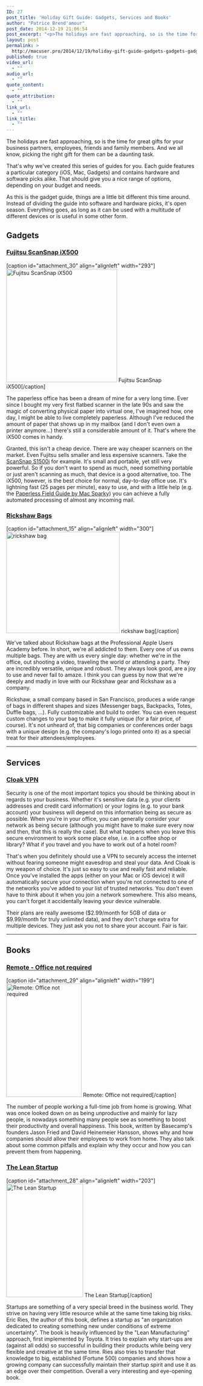 ```yaml
---
ID: 27
post_title: 'Holiday Gift Guide: Gadgets, Services and Books'
author: "Patrice Brend'amour"
post_date: 2014-12-19 21:06:54
post_excerpt: "<p>The holidays are fast approaching, so is the time for great gifts for your business partners, employees, friends and family members. And we all know, picking the right gift for them can be a daunting task.</p><p>That's why we've created this series of guides for you. Each guide features a particular category (iOS, Mac, Gadgets) and contains hardware and software picks alike. That should give you a nice range of options, depending on your budget and needs.</p><p>As this is the gadget guide, things are a little bit different this time around. Instead of dividing the guide into software and hardware picks, it's open season. Everything goes, as long as it can be used with a multitude of different devices or is useful in some other form.</p><p>Here are our picks:</p><ul><li>Fujitsu ScanSnap iX500</li><li>Rickshaw Bags</li><li>Cloak VPN</li><li>Remote - Office not required</li><li>The Lean Startup</li></ul>"
layout: post
permalink: >
  http://macuser.pro/2014/12/19/holiday-gift-guide-gadgets-gadgets-gadgets/
published: true
video_url:
  - ""
audio_url:
  - ""
quote_content:
  - ""
quote_attribution:
  - ""
link_url:
  - ""
link_title:
  - ""
---
```





The holidays are fast approaching, so is the time for great gifts for your business partners, employees, friends and family members. And we all know, picking the right gift for them can be a daunting task.

That's why we've created this series of guides for you. Each guide features a particular category (iOS, Mac, Gadgets) and contains hardware and software picks alike. That should give you a nice range of options, depending on your budget and needs.

As this is the gadget guide, things are a little bit different this time around. Instead of dividing the guide into software and hardware picks, it's open season. Everything goes, as long as it can be used with a multitude of different devices or is useful in some other form.

## Gadgets

### [Fujitsu ScanSnap iX500][0]

[caption id="attachment_30" align="alignleft" width="293"]<a href="http://mup.brendamour.net/wp-content/uploads/2014/12/img.png"><img src="http://mup.brendamour.net/wp-content/uploads/2014/12/img-293x300.png" alt="Fujitsu ScanSnap iX500" width="293" height="300" class="size-medium wp-image-30" /></a> Fujitsu ScanSnap iX500[/caption]

The paperless office has been a dream of mine for a very long time. Ever since I bought my very first flatbed scanner in the late 90s and saw the magic of converting physical paper into virtual one, I've imagined how, one day, I might be able to live completely paperless. Although I've reduced the amount of paper that shows up in my mailbox (and I don't even own a printer anymore...) there's still a considerable amount of it. That's where the iX500 comes in handy.

Granted, this isn't a cheap device. There are way cheaper scanners on the market. Even Fujitsu sells smaller and less expensive scanners. Take the [ScanSnap S1500i][2] for example. It's small and portable, yet still very powerful. So if you don't want to spend as much, need something portable or just aren't scanning as much, that device is a good alternative, too. The iX500, however, is the best choice for normal, day-to-day office use. It's lightning fast (25 pages per minute), easy to use, and with a little help (e.g. the [Paperless Field Guide by Mac Sparky][1]) you can achieve a fully automated processing of almost any incoming mail.

### [Rickshaw Bags][3]

[caption id="attachment_15" align="alignleft" width="300"]<a href="http://mup.brendamour.net/wp-content/uploads/2015/01/rickshaw_bag.png"><img src="http://mup.brendamour.net/wp-content/uploads/2015/01/rickshaw_bag-300x268.png" alt="rickshaw bag" width="300" height="268" class="size-medium wp-image-15" /></a> rickshaw bag[/caption]

We've talked about Rickshaw bags at the Professional Apple Users Academy before. In short, we're all addicted to them.
Every one of us owns multiple bags. They are with us every single day: whether we're in the office, out shooting a video, traveling the world or attending a party. They are incredibly versatile, unique and robust. They always look good, are a joy to use and never fail to amaze. I think you can guess by now that we're deeply and madly in love with our Rickshaw gear and Rickshaw as a company.

Rickshaw, a small company based in San Francisco, produces a wide range of bags in different shapes and sizes (Messenger bags, Backpacks, Totes, Duffle bags, ...). Fully customizable and build to order. You can even request custom changes to your bag to make it fully unique (for a fair price, of course). It's not unheard of, that big companies or conferences order bags with a unique design (e.g. the company's logo printed onto it) as a special treat for their attendees/employees.

- - -

## Services

### [Cloak VPN][4]

Security is one of the most important topics you should be thinking about in regards to your business. Whether it's sensitive data (e.g. your clients addresses and credit card information) or your logins (e.g. to your bank account) your business will depend on this information being as secure as possible.
When you're in your office, you can generally consider your network as being secure (although you might have to make sure every now and then, that this is really the case). But what happens when you leave this secure environment to work some place else, i.e. in a coffee shop or library? What if you travel and you have to work out of a hotel room?

That's when you definitely should use a VPN to securely access the internet without fearing someone might eavesdrop and steal your data. And Cloak is my weapon of choice. It's just so easy to use and really fast and reliable. Once you've installed the apps (either on your Mac or iOS device) it will automatically secure your connection when you're not connected to one of the networks you've added to your list of trusted networks. You don't even have to think about it when you join a network somewhere. This also means, you can't forget it accidentally leaving your device vulnerable.

Their plans are really awesome ($2.99/month for 5GB of data or $9.99/month for truly unlimited data), and they don't charge extra for multiple devices. They just ask you not to share your account. Fair is fair.

- - -

## Books

### [Remote - Office not required][5]

[caption id="attachment_29" align="alignleft" width="199"]<a href="http://mup.brendamour.net/wp-content/uploads/2014/12/img.jpg"><img src="http://mup.brendamour.net/wp-content/uploads/2014/12/img-199x300.jpg" alt="Remote: Office not required" width="199" height="300" class="size-medium wp-image-29" /></a> Remote: Office not required[/caption]

The number of people working a full-time job from home is growing. What was once looked down on as being unproductive and mainly for lazy people, is nowadays something many people see as something to boost their productivity and overall happiness. This book, written by Basecamp's founders Jason Fried and David Heinemeier Hansson, shows why and how companies should allow their employees to work from home. They also talk about some common pitfalls and explain why they occur and how you can prevent them from happening.

### [The Lean Startup][6]

[caption id="attachment_28" align="alignleft" width="203"]<a href="http://mup.brendamour.net/wp-content/uploads/2014/12/lean_startup.jpg"><img src="http://mup.brendamour.net/wp-content/uploads/2014/12/lean_startup-203x300.jpg" alt="The Lean Startup" width="203" height="300" class="size-medium wp-image-28" /></a> The Lean Startup[/caption]

Startups are something of a very special breed in the business world. They strive on having very little resource while at the same time taking big risks. Eric Ries, the author of this book, defines a startup as "an organization dedicated to creating something new under conditions of extreme uncertainty". The book is heavily influenced by the "Lean Manufacturing" approach, first implemented by Toyota. It tries to explain why start-ups are (against all odds) so successful in building their products while being very flexible and creative at the same time. Ries also tries to transfer that knowledge to big, established (Fortune 500) companies and shows how a growing company can successfully maintain their startup spirit and use it as an edge over their competition. Overall a very interesting and eye-opening book.

[0]: http://smile.amazon.com/Fujitsu-ScanSnap-iX500-Scanner-PA03656-B005/dp/B00ATZ9QMO/
[2]: http://smile.amazon.com/Fujitsu-ScanSnap-S1300i-Document-Scanner/dp/B008HBFADQ/
[1]: https://itunes.apple.com/us/book/paperless/id520393162?mt=11&amp;uo=4&amp;at=1l3vb3F
[3]: http://rickshawbags.com
[4]: http://GetCloak.com
[5]: http://www.amazon.com/Remote-Office-Required-Jason-Fried/dp/0804137501/
[6]: http://www.amazon.com/Lean-Startup-Entrepreneurs-Continuous-Innovation/dp/0307887898/